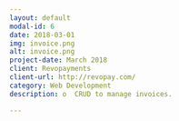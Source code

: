 ```yaml
---
layout: default
modal-id: 6
date: 2018-03-01
img: invoice.png
alt: invoice.png
project-date: March 2018
client: Revopayments
client-url: http://revopay.com/
category: Web Development
description: o	CRUD to manage invoices.

---
```

